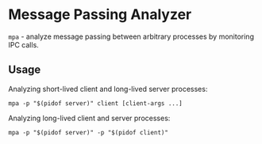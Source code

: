 # Message Passing Analyzer

`mpa` - analyze message passing between arbitrary processes by monitoring IPC
calls.

## Usage

Analyzing short-lived client and long-lived server processes:

```
mpa -p "$(pidof server)" client [client-args ...]
```

Analyzing long-lived client and server processes:

```
mpa -p "$(pidof server)" -p "$(pidof client)"
```
